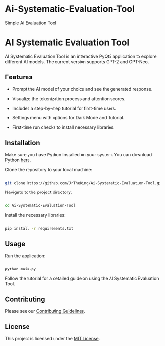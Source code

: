 # Ai-Systematic-Evaluation-Tool
Simple Ai Evaluation Tool

# AI Systematic Evaluation Tool

AI Systematic Evaluation Tool is an interactive PyQt5 application to explore different AI models. The current version supports GPT-2 and GPT-Neo.

## Features

- Prompt the AI model of your choice and see the generated response.

- Visualize the tokenization process and attention scores.

- Includes a step-by-step tutorial for first-time users.

- Settings menu with options for Dark Mode and Tutorial.

- First-time run checks to install necessary libraries.

## Installation

Make sure you have Python installed on your system. You can download Python [here](https://www.python.org/downloads/).

Clone the repository to your local machine:

```bash

git clone https://github.com/JrTheKing/Ai-Systematic-Evaluation-Tool.git

```

Navigate to the project directory:

```bash

cd Ai-Systematic-Evaluation-Tool

```

Install the necessary libraries:

```bash

pip install -r requirements.txt

```

## Usage

Run the application:

```bash

python main.py

```

Follow the tutorial for a detailed guide on using the AI Systematic Evaluation Tool.

## Contributing

Please see our [Contributing Guidelines](CONTRIBUTING.md).

## License

This project is licensed under the [MIT License](LICENSE).
